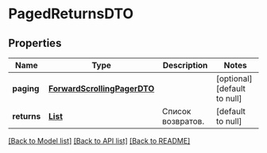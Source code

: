 # PagedReturnsDTO
## Properties

| Name | Type | Description | Notes |
|------------ | ------------- | ------------- | -------------|
| **paging** | [**ForwardScrollingPagerDTO**](ForwardScrollingPagerDTO.md) |  | [optional] [default to null] |
| **returns** | [**List**](ReturnDTO.md) | Список возвратов. | [default to null] |

[[Back to Model list]](../README.md#documentation-for-models) [[Back to API list]](../README.md#documentation-for-api-endpoints) [[Back to README]](../README.md)

